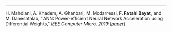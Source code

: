 ---
H. Mahdiani, A. Khadem, A. Ghanbari, M. Modarressi, <b>F. Fatahi Bayat</b>, and M. Daneshtalab, "ΔNN: Power-efficient Neural Network Acceleration using Differential Weights," <i>IEEE Computer Micro,<i> 2019.[\[paper\]](https://ieeexplore.ieee.org/abstract/document/8877741)

